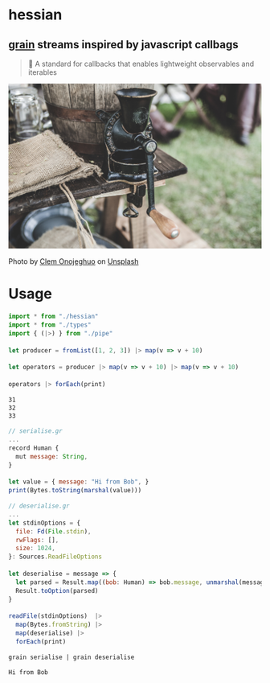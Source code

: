 # hessian

## [grain](https://grain-lang.org/) streams inspired by javascript callbags

> 🌾 A standard for callbacks that enables lightweight observables and iterables

![](./banner.jpg)

Photo by <a href="https://unsplash.com/@clemono?utm_source=unsplash&utm_medium=referral&utm_content=creditCopyText">Clem Onojeghuo</a> on <a href="https://unsplash.com/photos/Nd93qsjX71k?utm_source=unsplash&utm_medium=referral&utm_content=creditCopyText">Unsplash</a>

# Usage

```javascript
import * from "./hessian"
import * from "./types"
import { (|>) } from "./pipe"

let producer = fromList([1, 2, 3]) |> map(v => v + 10)

let operators = producer |> map(v => v + 10) |> map(v => v + 10)

operators |> forEach(print)
```

```shell
31
32
33
```

```javascript
// serialise.gr
...
record Human {
  mut message: String,
}

let value = { message: "Hi from Bob", }
print(Bytes.toString(marshal(value)))
```

```javascript
// deserialise.gr
...
let stdinOptions = {
  file: Fd(File.stdin),
  rwFlags: [],
  size: 1024,
}: Sources.ReadFileOptions

let deserialise = message => {
  let parsed = Result.map((bob: Human) => bob.message, unmarshal(message))
  Result.toOption(parsed)
}

readFile(stdinOptions)  |>
  map(Bytes.fromString) |>
  map(deserialise) |>
  forEach(print)
```

```shell
grain serialise | grain deserialise
```

```
Hi from Bob
```
